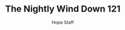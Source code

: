 ---
image: /assets/img/nwd/121_nwd_psalm_30_5_b_nlt.png
title: The Nightly Wind Down 121
categories:
  - The Nightly Wind Down
author: Hope Staff
notes: The Nightly Wind Down 121
embed: >-
  EMBED_GOES_HERE
transcript: >-
  SOME LINES OF TEXT START HERE
---
